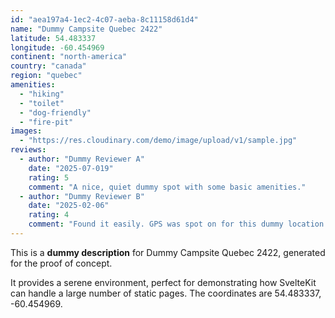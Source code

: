 ```yaml
---
id: "aea197a4-1ec2-4c07-aeba-8c11158d61d4"
name: "Dummy Campsite Quebec 2422"
latitude: 54.483337
longitude: -60.454969
continent: "north-america"
country: "canada"
region: "quebec"
amenities:
  - "hiking"
  - "toilet"
  - "dog-friendly"
  - "fire-pit"
images:
  - "https://res.cloudinary.com/demo/image/upload/v1/sample.jpg"
reviews:
  - author: "Dummy Reviewer A"
    date: "2025-07-019"
    rating: 5
    comment: "A nice, quiet dummy spot with some basic amenities."
  - author: "Dummy Reviewer B"
    date: "2025-02-06"
    rating: 4
    comment: "Found it easily. GPS was spot on for this dummy location."
---
```


This is a **dummy description** for Dummy Campsite Quebec 2422, generated for the proof of concept.

It provides a serene environment, perfect for demonstrating how SvelteKit can handle a large number of static pages. The coordinates are 54.483337, -60.454969.
